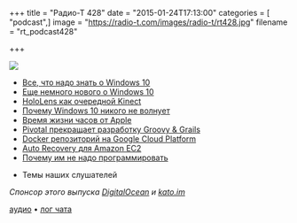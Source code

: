 +++
title = "Радио-Т 428"
date = "2015-01-24T17:13:00"
categories = [ "podcast",]
image = "https://radio-t.com/images/radio-t/rt428.jpg"
filename = "rt_podcast428"

+++

![](https://radio-t.com/images/radio-t/rt428.jpg)

* [Все, что надо знать о Windows 10](http://prsm.tc/2Cqz7o)
* [Еще немного нового о Windows 10](http://www.engadget.com/2015/01/21/windows-10-event-new-pc-features/)
* [HoloLens как очередной Kinect](http://www.polygon.com/2015/1/21/7868351/hololens-kinect-microsoft-windows-10)
* [Почему Windows 10 никого не волнует](http://www.forbes.com/sites/adamhartung/2015/01/22/why-microsoft-windows-10-really-doesnt-matter/?linkId=11903748&utm_channel=Te)
* [Время жизни часов от Apple](http://www.engadget.com/2015/01/22/apple-watch-battery-life/)
* [Pivotal прекращает разработку Groovy & Grails](http://habrahabr.ru/post/248227/)
* [Docker репозиторий на Google Cloud Platform](http://googlecloudplatform.blogspot.com/2015/01/secure-hosting-of-private-Docker-repositories-in-Google-Cloud-Platform.html)
* [Auto Recovery для Amazon EC2](https://aws.amazon.com/blogs/aws/new-auto-recovery-for-amazon-ec2/)
* [Почему им не надо программировать](http://prsm.tc/0NOVhj)
- Темы наших слушателей

_Спонсор этого выпуска [DigitalOcean](https://www.digitalocean.com) и [kato.im](https://kato.im)_

[аудио](https://cdn.radio-t.com/rt_podcast428.mp3) • [лог чата](http://chat.radio-t.com/logs/radio-t-428.html)
<audio src="https://cdn.radio-t.com/rt_podcast428.mp3" preload="none"></audio>